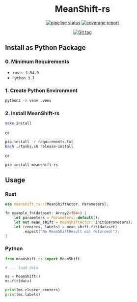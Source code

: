 <div align="center">

# MeanShift-rs
[![pipeline status](https://gitlab.hpi.de/phillip.wenig/meanshift-rs/badges/main/pipeline.svg)](https://gitlab.hpi.de/phillip.wenig/meanshift-rs/-/commits/main)
[![coverage report](https://gitlab.hpi.de/phillip.wenig/meanshift-rs/badges/main/coverage.svg)](https://gitlab.hpi.de/phillip.wenig/meanshift-rs/-/commits/main)


[![Git tag](https://img.shields.io/badge/tag-0.9.3-blue?style=for-the-badge)](./Cargo.toml)
</div>

## Install as Python Package

### 0. Minimum Requirements

- `rustc 1.54.0`
- `Python 3.7`

### 1. Create Python Environment

```bash
python3 -m venv .venv
```

### 2. Install MeanShift-rs

```bash
make install
```

or

```bash
pip install -r requirements.txt
bash ./tasks.sh release-install
```

or

```bash
pip install meanshift-rs
```

## Usage

### Rust

```rust
use meanshift_rs::{MeanShiftActor, Parameters};

fn example_fn(dataset: Array2<f64>) {
    let parameters = Parameters::default();
    let mut mean_shift = MeanShiftActor::init(parameters);
    let (centers, labels) = mean_shift.fit(dataset)
        .expect("No MeanShiftResult was returned!");
}
```

### Python

```python
from meanshift_rs import MeanShift

# ... load data

ms = MeanShift()
ms.fit(data)

print(ms.cluster_centers)
print(ms.labels)
```
